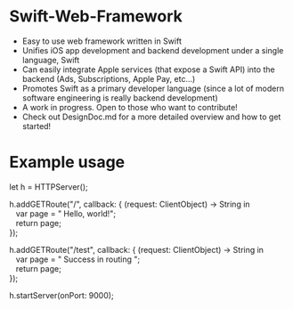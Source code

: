 # Swift-Web-Framework
* Easy to use web framework written in Swift
* Unifies iOS app development and backend development under a single language, Swift 
* Can easily integrate Apple services (that expose a Swift API) into the backend (Ads, Subscriptions, Apple Pay, etc...)
* Promotes Swift as a primary developer language (since a lot of modern software engineering is really backend development)
* A work in progress. Open to those who want to contribute!
* Check out DesignDoc.md for a more detailed overview and how to get started!

# Example usage
let h = HTTPServer();  

h.addGETRoute("/", callback: { (request: ClientObject) -> String in  
&nbsp;&nbsp;&nbsp;var page = "<html> Hello, world!</html>";  
&nbsp;&nbsp;&nbsp;return page;  
});  

h.addGETRoute("/test", callback: { (request: ClientObject) -> String in  
&nbsp;&nbsp;&nbsp;var page = "<html> Success in routing </html>";  
&nbsp;&nbsp;&nbsp;return page;  
});  

h.startServer(onPort: 9000);

